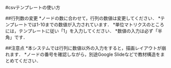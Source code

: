 #csvテンプレートの使い方

##行列数の変更
*ノードの数に合わせて，行列の数値は変更してください．
*テンプレートでは1-10までの数値が入力されています．
*単位マトリクスのところには，テンプレートに従い「1」を入力してください．
*数値の入力は必ず「半角」です．

##注意点
*本システムでは行列に数値以外の入力をすると，描画レイアウトが崩れます．
*ノードの番号を確認しながら，別途Google Slideなどで教材構造をまとめてください．